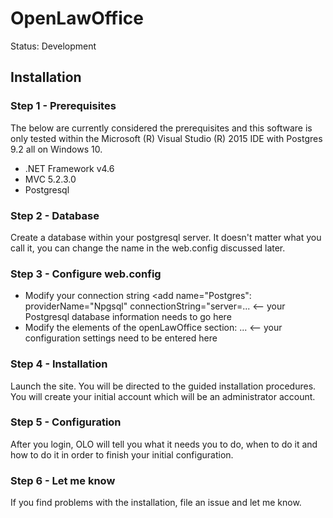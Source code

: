 ﻿# OpenLawOffice

Status: Development

## Installation
### Step 1 - Prerequisites
The below are currently considered the prerequisites and this software is only tested within the Microsoft (R) Visual Studio (R) 2015 IDE with Postgres 9.2 all on Windows 10.

* .NET Framework v4.6
* MVC 5.2.3.0
* Postgresql

### Step 2 - Database
Create a database within your postgresql server.  It doesn't matter what you call it, you can change the name in the web.config discussed later.

### Step 3 - Configure web.config
* Modify your connection string <add name="Postgres": providerName="Npgsql" connectionString="server=...  <-- your Postgresql database information needs to go here
* Modify the elements of the openLawOffice section: <openLawOffice>...</openLawOffice> <-- your configuration settings need to be entered here

### Step 4 - Installation
Launch the site.  You will be directed to the guided installation procedures.  You will create your initial account which will be an administrator account.

### Step 5 - Configuration
After you login, OLO will tell you what it needs you to do, when to do it and how to do it in order to finish your initial configuration.

### Step 6 - Let me know
If you find problems with the installation, file an issue and let me know.
